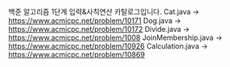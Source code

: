 백준 알고리즘 1단계 입력&사칙연산 카탈로그입니다.
Cat.java -> https://www.acmicpc.net/problem/10171
Dog.java -> https://www.acmicpc.net/problem/10172
Divide.java -> https://www.acmicpc.net/problem/1008
JoinMembership.java -> https://www.acmicpc.net/problem/10926
Calculation.java -> https://www.acmicpc.net/problem/10869